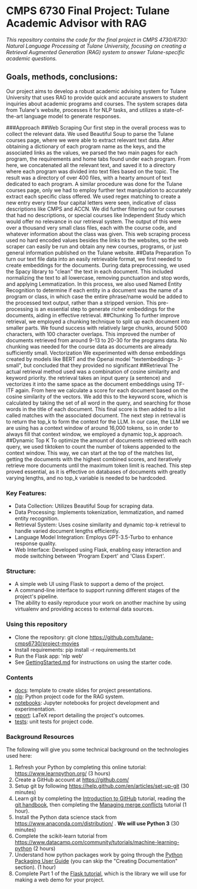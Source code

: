 # CMPS 6730 Final Project: Tulane Academic Advisor with RAG

*This repository contains the code for the final project in CMPS 4730/6730: Natural Language Processing at Tulane University, focusing on creating a Retrieval Augmented Generation (RAG) system to answer Tulane-specific academic questions.*

## Goals, methods, conclusions: 

Our project aims to develop a robust academic advising system for Tulane University that uses RAG to provide quick and accurate answers to student inquiries about academic programs and courses. The system scrapes data from Tulane's website, processes it for NLP tasks, and utilizes a state-of-the-art language model to generate responses.

###Approach
##Web Scraping
Our first step in the overall process was
to collect the relevant data. We used Beautiful
Soup to parse the Tulane courses page, where we
were able to extract relevant text data. After
obtaining a dictionary of each program name as
the keys, and the associated links as the values,
we parsed the two main pages for each
program, the requirements and home tabs
found under each program. From here, we
concatenated all the relevant text, and saved it
to a directory where each program was divided
into text files based on the topic. The result
was a directory of over 400 files, with a
hearty amount of text dedicated to each
program.
A similar procedure was done for the
Tulane courses page, only we had to
employ further text manipulation to accurately
extract each specific class offered. We used
regex matching to create a new entry every
time four capital letters were seen, indicative
of class descriptions like CMPS and ACCN.
We did further filtering out for courses that
had no descriptions, or special courses like
Independent Study which would offer no
relevance in our retrieval system. The output
of this were over a thousand very small class
files, each with the course code, and whatever
information about the class was given.
This web scraping process used no hard encoded
values besides the links to the websites, so the web
scraper can easily be run and obtain any new
courses, programs, or just general information
published on the Tulane website.
##Data Preparation
To turn our text file data into an easily retrievable
format, we first needed to create embeddings for
the documents. During data preprocessing, we
used the Spacy library to "clean" the text in each
document. This included normalizing the text to
all lowercase, removing punctuation and stop
words, and applying Lemmatization. In this
process, we also used Named Entity Recognition
to determine if each entity in a document was the
name of a program or class, in which case the
entire phrase/name would be added to the
processed text output, rather than a stripped
version.
This pre-processing is an essential step to
generate richer embeddings for the documents,
aiding in effective retrieval.
##Chunking
To further improve retrieval, we employed a
chunking technique to split up each document
into smaller parts. We found success with
relatively large chunks, around 5000 characters,
with 100 character overlaps. This improved the
number of documents retrieved from around 9-13
to 20-30 for the programs data. No chunking was
needed for the course data as documents are
already sufficiently small.
Vectorization
We experimented with dense embeddings created
by models like BERT and the Openai model "textembeddings-
3-small", but concluded that they
provided no significant
##Retrieval
The actual retrieval method used was
a combination of cosine similarity and
keyword priority. the retrieval takes an input
query (a sentence) and vectorizes it into the
same space as the document embeddings using
TF-ITF again. From here we calculate a score for
each document based on the cosine similarity of
the vectors.
We add this to the keyword score, which
is calculated by taking the set of all word in
the query, and searching for those words in the
title of each document. This final score is then
added to a list called matches with the associated
document.
The next step in retrieval is to return the top_k to
form the context for the LLM. In our case,
the LLM we are using has a context window of
around 16,000 tokens, so in order to always
fill that context window, we employed a
dynamic top_k approach.
##Dynamic Top K
To optimize the amount of documents
retrieved with each query, we used tiktoken to
count the number of tokens appended to
the context window. This way, we can start at
the top of the matches list, getting the
documents with the highest combined scores,
and iteratively retrieve more documents until the
maximum token limit is reached. This step
proved essential, as it is effective on
databases of documents with greatly varying
lengths, and no top_k variable is needed to be
hardcoded.

### Key Features:

- Data Collection: Utilizes Beautiful Soup for scraping data.
- Data Processing: Implements tokenization, lemmatization, and named entity recognition.
- Retrieval System: Uses cosine similarity and dynamic top-k retrieval to handle varied document lengths efficiently.
- Language Model Integration: Employs GPT-3.5-Turbo to enhance response quality.
- Web Interface: Developed using Flask, enabling easy interaction and mode switching between 'Program Expert' and 'Class Expert'.

### Structure:

- A simple web UI using Flask to support a demo of the project.
- A command-line interface to support running different stages of the project's pipeline.
- The ability to easily reproduce your work on another machine by using virtualenv and providing access to external data sources.

### Using this repository

- Clone the repository: git clone https://github.com/tulane-cmps6730/project-movies
- Install requirements: pip install -r requirements.txt
- Run the Flask app: 'nlp web'
- See [GettingStarted.md](GettingStarted.md) for instructions on using the starter code.


### Contents

- [docs](docs): template to create slides for project presentations.
- [nlp](nlp): Python project code for the RAG system.
- [notebooks](notebooks): Jupyter notebooks for project development and experimentation.
- [report](report): LaTeX report detailing the project's outcomes.
- [tests](tests): unit tests for project code.

### Background Resources

The following will give you some technical background on the technologies used here:

1. Refresh your Python by completing this online tutorial: <https://www.learnpython.org/> (3 hours)
2. Create a GitHub account at <https://github.com/>
3. Setup git by following <https://help.github.com/en/articles/set-up-git> (30 minutes)
4. Learn git by completing the [Introduction to GitHub](https://lab.github.com/githubtraining/introduction-to-github) tutorial, reading the [git handbook](https://guides.github.com/introduction/git-handbook/), then completing the [Managing merge conflicts](https://lab.github.com/githubtraining/managing-merge-conflicts) tutorial (1 hour).
5. Install the Python data science stack from <https://www.anaconda.com/distribution/> . **We will use Python 3** (30 minutes)
6. Complete the scikit-learn tutorial from <https://www.datacamp.com/community/tutorials/machine-learning-python> (2 hours)
7. Understand how python packages work by going through the [Python Packaging User Guide](https://packaging.python.org/tutorials/) (you can skip the "Creating Documentation" section). (1 hour)
8. Complete Part 1 of the [Flask tutorial](https://blog.miguelgrinberg.com/post/the-flask-mega-tutorial-part-i-hello-world), which is the library we will use for making a web demo for your project.
